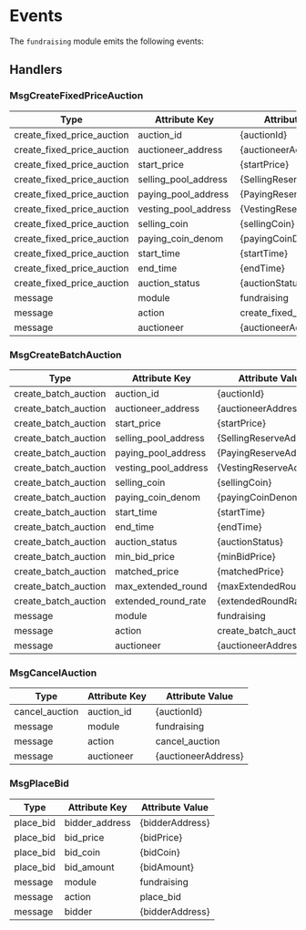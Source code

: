 <!-- order: 7 -->

# Events

The `fundraising` module emits the following events:

## Handlers

### MsgCreateFixedPriceAuction

| Type                       | Attribute Key         | Attribute Value            |
| -------------------------- | --------------------- | -------------------------- |
| create_fixed_price_auction | auction_id            | {auctionId}                |
| create_fixed_price_auction | auctioneer_address    | {auctioneerAddress}        |
| create_fixed_price_auction | start_price           | {startPrice}               |
| create_fixed_price_auction | selling_pool_address  | {SellingReserveAddress}    |
| create_fixed_price_auction | paying_pool_address   | {PayingReserveAddress}     |
| create_fixed_price_auction | vesting_pool_address  | {VestingReserveAddress}    |
| create_fixed_price_auction | selling_coin          | {sellingCoin}              |
| create_fixed_price_auction | paying_coin_denom     | {payingCoinDenom}          |
| create_fixed_price_auction | start_time            | {startTime}                |
| create_fixed_price_auction | end_time              | {endTime}                  |
| create_fixed_price_auction | auction_status        | {auctionStatus}            |
| message                    | module                | fundraising                |
| message                    | action                | create_fixed_price_auction |
| message                    | auctioneer            | {auctioneerAddress}        |

### MsgCreateBatchAuction

| Type                      | Attribute Key        | Attribute Value            |  
| ------------------------- | -------------------- | -------------------------- |
| create_batch_auction      | auction_id           | {auctionId}                |
| create_batch_auction      | auctioneer_address   | {auctioneerAddress}        |
| create_batch_auction      | start_price          | {startPrice}               |
| create_batch_auction      | selling_pool_address | {SellingReserveAddress}    |
| create_batch_auction      | paying_pool_address  | {PayingReserveAddress}     |
| create_batch_auction      | vesting_pool_address | {VestingReserveAddress}    |
| create_batch_auction      | selling_coin         | {sellingCoin}              |
| create_batch_auction      | paying_coin_denom    | {payingCoinDenom}          |
| create_batch_auction      | start_time           | {startTime}                |
| create_batch_auction      | end_time             | {endTime}                  |
| create_batch_auction      | auction_status       | {auctionStatus}            |
| create_batch_auction      | min_bid_price        | {minBidPrice}              |
| create_batch_auction      | matched_price        | {matchedPrice}             |
| create_batch_auction      | max_extended_round   | {maxExtendedRound}         |
| create_batch_auction      | extended_round_rate  | {extendedRoundRate}        |
| message                   | module               | fundraising                |
| message                   | action               | create_batch_auction       |
| message                   | auctioneer           | {auctioneerAddress}        | 



### MsgCancelAuction

| Type           | Attribute Key | Attribute Value     |
| -------------- | ------------- | ------------------- |
| cancel_auction | auction_id    | {auctionId}         |
| message        | module        | fundraising         |
| message        | action        | cancel_auction      |
| message        | auctioneer    | {auctioneerAddress} | 

### MsgPlaceBid

| Type      | Attribute Key  | Attribute Value |
| --------- | -------------- | --------------- |
| place_bid | bidder_address | {bidderAddress} |
| place_bid | bid_price      | {bidPrice}      |
| place_bid | bid_coin       | {bidCoin}       |
| place_bid | bid_amount     | {bidAmount}     |
| message   | module         | fundraising     |
| message   | action         | place_bid       |
| message   | bidder         | {bidderAddress} | 
